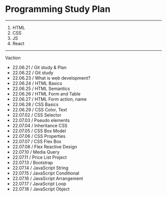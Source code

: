 # Programming Study Plan

---

1. HTML
2. CSS
3. JS
4. React

---

Vaction

- 22.06.21 / Git study & Plan
- 22.06.22 / Git study
- 22.06.23 / What is web development?
- 22.06.24 / HTML Basics
- 22.06.25 / HTML Semantics
- 22.06.26 / HTML Form and Table
- 22.06.27 / HTML Form action, name
- 22.06.28 / CSS Basics
- 22.06.29 / CSS Color, Text
- 22.07.02 / CSS Selector
- 22.07.03 / Pseudo elements
- 22.07.04 / Inheritance CSS
- 22.07.05 / CSS Box Model
- 22.07.06 / CSS Properties
- 22.07.07 / CSS Flex Box
- 22.07.08 / Flex Reactive Design
- 22.07.10 / Media Query
- 22.07.11 / Price List Project
- 22.07.13 / Bootstrap
- 22.07.14 / JavaScript String
- 22.07.15 / JavaScript Conditional
- 22.07.16 / JavaScript Arrangement
- 22.07.17 / JavaScript Loop 
- 22.07.18 / JavaScript Object
